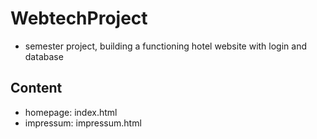 # WebtechProject

- semester project, building a functioning hotel website with login and database

## Content

- homepage: index.html
- impressum: impressum.html